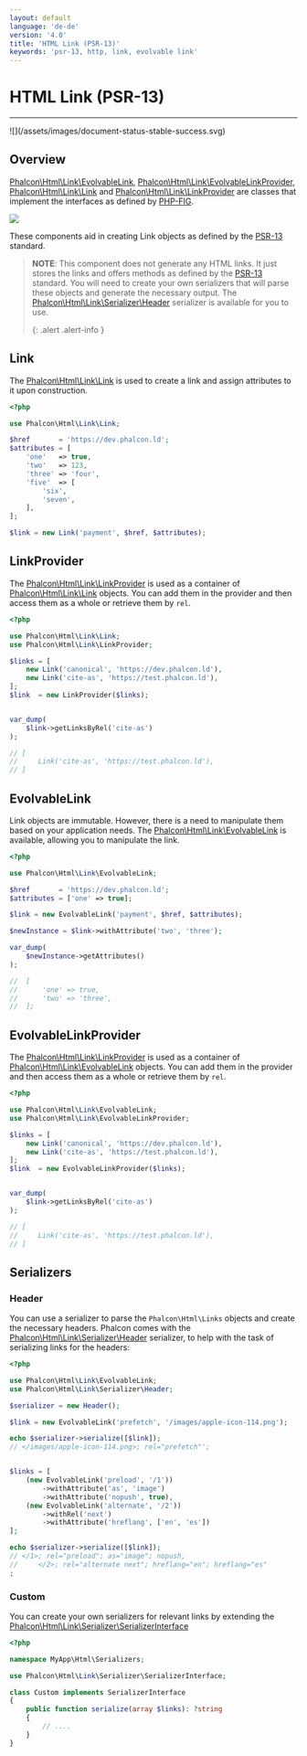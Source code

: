 ```yaml
---
layout: default
language: 'de-de'
version: '4.0'
title: 'HTML Link (PSR-13)'
keywords: 'psr-13, http, link, evolvable link'
---
```


# HTML Link (PSR-13)
<hr />
![](/assets/images/document-status-stable-success.svg)

## Overview
[Phalcon\Html\Link\EvolvableLink](api/phalcon_html#html-link-evolvablelink), [Phalcon\Html\Link\EvolvableLinkProvider](api/phalcon_html#html-link-evolvablelinkprovider), [Phalcon\Html\Link\Link](api/phalcon_html#html-link-link) and [Phalcon\Html\Link\LinkProvider](api/phalcon_html#html-link-linkprovider) are classes that implement the interfaces as defined by [PHP-FIG](https://www.php-fig.org/).

![](/assets/images/implements-psr--13-blue.svg)

These components aid in creating Link objects as defined by the [PSR-13](https://www.php-fig.org/psr/psr-13/) standard.

> **NOTE**: This component does not generate any HTML links. It just stores the links and offers methods as defined by the [PSR-13](https://www.php-fig.org/psr/psr-13/) standard. You will need to create your own serializers that will parse these objects and generate the necessary output. The [Phalcon\Html\Link\Serializer\Header](api/phalcon_html#html-link-serializer-header) serializer is available for you to use. 
> 
> {: .alert .alert-info }

## Link
The [Phalcon\Html\Link\Link](api/phalcon_html#html-link-link) is used to create a link and assign attributes to it upon construction.

```php
<?php

use Phalcon\Html\Link\Link;

$href       = 'https://dev.phalcon.ld';
$attributes = [
    'one'   => true,
    'two'   => 123,
    'three' => 'four',
    'five'  => [
        'six',
        'seven',
    ],
];

$link = new Link('payment', $href, $attributes);
```

## LinkProvider
The [Phalcon\Html\Link\LinkProvider](api/phalcon_html#html-link-linkprovider) is used as a container of [Phalcon\Html\Link\Link](api/phalcon_html#html-link-link) objects. You can add them in the provider and then access them as a whole or retrieve them by `rel`.

```php
<?php

use Phalcon\Html\Link\Link;
use Phalcon\Html\Link\LinkProvider;

$links = [
    new Link('canonical', 'https://dev.phalcon.ld'),
    new Link('cite-as', 'https://test.phalcon.ld'),
];
$link  = new LinkProvider($links);


var_dump(
    $link->getLinksByRel('cite-as')
);

// [
//     Link('cite-as', 'https://test.phalcon.ld'),
// ]
```

## EvolvableLink
Link objects are immutable. However, there is a need to manipulate them based on your application needs. The [Phalcon\Html\Link\EvolvableLink](api/phalcon_html#html-link-evolvablelink) is available, allowing you to manipulate the link.

```php
<?php

use Phalcon\Html\Link\EvolvableLink;

$href       = 'https://dev.phalcon.ld';
$attributes = ['one' => true];

$link = new EvolvableLink('payment', $href, $attributes);

$newInstance = $link->withAttribute('two', 'three');

var_dump(
    $newInstance->getAttributes()
);

//  [
//      'one' => true,
//      'two' => 'three',
//  ];
```

## EvolvableLinkProvider
The [Phalcon\Html\Link\LinkProvider](api/phalcon_html#html-link-linkprovider) is used as a container of [Phalcon\Html\Link\EvolvableLink](api/phalcon_html#html-link-evolvablelink) objects. You can add them in the provider and then access them as a whole or retrieve them by `rel`.

```php
<?php

use Phalcon\Html\Link\EvolvableLink;
use Phalcon\Html\Link\EvolvableLinkProvider;

$links = [
    new Link('canonical', 'https://dev.phalcon.ld'),
    new Link('cite-as', 'https://test.phalcon.ld'),
];
$link  = new EvolvableLinkProvider($links);


var_dump(
    $link->getLinksByRel('cite-as')
);

// [
//     Link('cite-as', 'https://test.phalcon.ld'),
// ]
```

## Serializers
### Header
You can use a serializer to parse the `Phalcon\Html\Links` objects and create the necessary headers. Phalcon comes with the [Phalcon\Html\Link\Serializer\Header](api/phalcon_html#html-link-serializer-header) serializer, to help with the task of serializing links for the headers:

```php
<?php

use Phalcon\Html\Link\EvolvableLink;
use Phalcon\Html\Link\Serializer\Header;

$serializer = new Header();

$link = new EvolvableLink('prefetch', '/images/apple-icon-114.png');

echo $serializer->serialize([$link]);
// </images/apple-icon-114.png>; rel="prefetch"';


$links = [
    (new EvolvableLink('preload', '/1'))
        ->withAttribute('as', 'image')
        ->withAttribute('nopush', true),
    (new EvolvableLink('alternate', '/2'))
        ->withRel('next')
        ->withAttribute('hreflang', ['en', 'es'])
];

echo $serializer->serialize([$link]);
// </1>; rel="preload"; as="image"; nopush,
//     </2>; rel="alternate next"; hreflang="en"; hreflang="es"
;
```

### Custom
You can create your own serializers for relevant links by extending the [Phalcon\Html\Link\Serializer\SerializerInterface](api/phalcon_html#html-link-serializer-serializerinterface)

```php
<?php

namespace MyApp\Html\Serializers;

use Phalcon\Html\Link\Serializer\SerializerInterface;

class Custom implements SerializerInterface 
{
    public function serialize(array $links): ?string
    {
        // ....
    }
}
```
